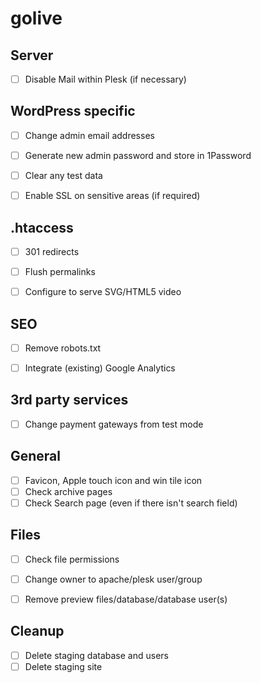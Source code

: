 # golive


## Server

- [ ] Disable Mail within Plesk (if necessary)


## WordPress specific

- [ ] Change admin email addresses
- [ ] Generate new admin password and store in 1Password
- [ ] Clear any test data
- [ ] Enable SSL on sensitive areas (if required)


## .htaccess

- [ ] 301 redirects
- [ ] Flush permalinks
- [ ] Configure to serve SVG/HTML5 video


## SEO

- [ ] Remove robots.txt
- [ ] Integrate (existing) Google Analytics


## 3rd party services

- [ ] Change payment gateways from test mode

## General

- [ ] Favicon, Apple touch icon and win tile icon
- [ ] Check archive pages
- [ ] Check Search page (even if there isn't search field)

## Files

- [ ] Check file permissions
- [ ] Change owner to apache/plesk user/group
- [ ] Remove preview files/database/database user(s)


## Cleanup

- [ ] Delete staging database and users
- [ ] Delete staging site
